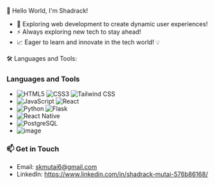 👋 Hello World, I'm Shadrack!

- 🌟 Exploring web development to create dynamic user experiences!
- ⚡ Always exploring new tech to stay ahead!
- 📈 Eager to learn and innovate in the tech world! 💡

🛠️ Languages and Tools:

### Languages and Tools

- ![HTML5](https://github.com/user-attachments/assets/9096ce66-0eb5-477e-ad79-fcaca0558836) ![CSS3](https://github.com/user-attachments/assets/936fe59f-bd5e-4231-957e-606d44712098) ![Tailwind CSS](https://github.com/user-attachments/assets/d3cd3a23-75e0-4d77-b126-90b06da7195b)
- ![JavaScript](https://github.com/user-attachments/assets/6a2cb716-e169-4a0d-b4b0-edc6806e86ac) ![React](https://github.com/user-attachments/assets/505051a9-0526-4803-a720-507d1eb695e8)
- ![Python](https://github.com/user-attachments/assets/691f973d-f480-45a6-a439-cf5c02a5895c) ![Flask](https://github.com/user-attachments/assets/953ad52b-cf57-4f18-9f48-f2faf8d3d355)
- ![React Native](https://github.com/user-attachments/assets/2ca8d787-e872-4c2d-8246-3ffb099e2cef)
- ![PostgreSQL](https://github.com/user-attachments/assets/598576cd-7542-47e5-9bee-544bae7cd29b)
- ![image](https://github.com/user-attachments/assets/1c888727-398d-403d-b486-6790d91c2d9d)

### 📫 Get in Touch

- Email: skmutai6@gmail.com
- LinkedIn: https://www.linkedin.com/in/shadrack-mutai-576b86168/
